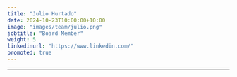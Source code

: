 ```yaml
---
title: "Julio Hurtado"
date: 2024-10-23T10:00:00+10:00
image: "images/team/julio.png"
jobtitle: "Board Member"
weight: 5
linkedinurl: "https://www.linkedin.com/"
promoted: true
---
```




---
